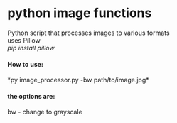 # python image functions
Python script that processes images to various formats<br>
uses Pillow<br>
*pip install pillow*<br>
<h4>How to use:</h4>
<p>*py image_processor.py -bw path/to/image.jpg*</p>
<h4>the options are:</h4>
<p>bw - change to grayscale</p>
